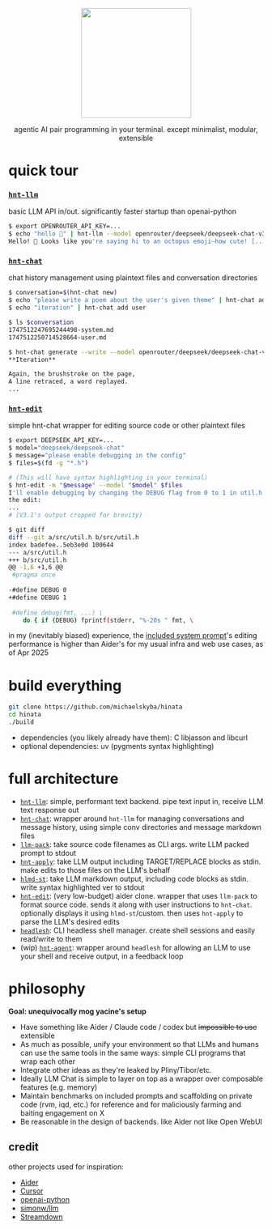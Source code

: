<p align="center">
<img src="https://raw.githubusercontent.com/michaelskyba/michaelskyba.github.io/refs/heads/master/static/1747511209-hinata-simsun.png" width="217">
</p>

<p align="center">
agentic AI pair programming in your terminal. except minimalist, modular, extensible
</p>

# quick tour
### [`hnt-llm`](./llm/)
basic LLM API in/out. significantly faster startup than openai-python
```sh
$ export OPENROUTER_API_KEY=...
$ echo "hello 🐙" | hnt-llm --model openrouter/deepseek/deepseek-chat-v3-0324:free
Hello! 🌊 Looks like you're saying hi to an octopus emoji—how cute! [...]
```

### [`hnt-chat`](./chat/)
chat history management using plaintext files and conversation directories
```sh
$ conversation=$(hnt-chat new)
$ echo "please write a poem about the user's given theme" | hnt-chat add system
$ echo "iteration" | hnt-chat add user

$ ls $conversation
1747512247695244498-system.md
1747512250714528664-user.md

$ hnt-chat generate --write --model openrouter/deepseek/deepseek-chat-v3-0324:free
**Iteration**  

Again, the brushstroke on the page,  
A line retraced, a word replayed.
...
```

### [`hnt-edit`](./edit)
simple hnt-chat wrapper for editing source code or other plaintext files

```sh
$ export DEEPSEEK_API_KEY=...
$ model="deepseek/deepseek-chat"
$ message="please enable debugging in the config"
$ files=$(fd -g "*.h")

# (This will have syntax highlighting in your terminal)
$ hnt-edit -m "$message" --model "$model" $files
I'll enable debugging by changing the DEBUG flag from 0 to 1 in util.h. Here's
the edit:
...
# (V3.1's output cropped for brevity)

$ git diff
diff --git a/src/util.h b/src/util.h
index badefee..5eb3e0d 100644
--- a/src/util.h
+++ b/src/util.h
@@ -1,6 +1,6 @@
 #pragma once
 
-#define DEBUG 0
+#define DEBUG 1
 
 #define debug(fmt, ...) \
 	do { if (DEBUG) fprintf(stderr, "%-20s " fmt, \
```

in my (inevitably biased) experience, the [included system
prompt](https://raw.githubusercontent.com/michaelskyba/hinata/refs/heads/main/edit/prompts/main-file_edit.md)'s
editing performance is higher than Aider's for my usual infra and web use cases,
as of Apr 2025

# build everything
```sh
git clone https://github.com/michaelskyba/hinata
cd hinata
./build
```

- dependencies (you likely already have them): C libjasson and libcurl
- optional dependencies: uv (pygments syntax highlighting)

# full architecture
- [`hnt-llm`](./llm/): simple, performant text backend. pipe text input in,
receive LLM text response out
- [`hnt-chat`](./chat/): wrapper around `hnt-llm` for managing conversations and
message history, using simple conv directories and message markdown files
- [`llm-pack`](./edit/llm-pack/): take source code filenames as CLI args. write
LLM packed prompt to stdout
- [`hnt-apply`](./edit/): take LLM output including TARGET/REPLACE blocks as
stdin. make edits to those files on the LLM's behalf
- [`hlmd-st`](./fmt/highlight/): take LLM markdown output, including code blocks
as stdin. write syntax highlighted ver to stdout
- [`hnt-edit`](./edit/): (very low-budget) aider clone. wrapper that uses
`llm-pack` to format source code. sends it along with user instructions to
`hnt-chat`. optionally displays it using `hlmd-st`/custom. then uses `hnt-apply`
to parse the LLM's desired edits
- [`headlesh`](./agent/headlesh/): CLI headless shell manager. create shell
sessions and easily read/write to them
- (wip) [`hnt-agent`](./agent/): wrapper around `headlesh` for allowing an LLM
to use your shell and receive output, in a feedback loop

# philosophy

**Goal: unequivocally mog yacine's setup**

- Have something like Aider / Claude code / codex but ~~impossible to use~~
extensible
- As much as possible, unify your environment so that LLMs and humans can use
the same tools in the same ways: simple CLI programs that wrap each other
- Integrate other ideas as they're leaked by Pliny/Tibor/etc.
- Ideally LLM Chat is simple to layer on top as a wrapper over composable
features (e.g. memory)
- Maintain benchmarks on included prompts and scaffolding on private code (rvm,
iqd, etc.) for reference and for maliciously farming and baiting engagement on X
- Be reasonable in the design of backends. like Aider not like Open WebUI

## credit
other projects used for inspiration:
- [Aider](https://aider.chat/)
- [Cursor](https://www.cursor.com/)
- [openai-python](https://github.com/openai/openai-python)
- [simonw/llm](https://github.com/simonw/llm)
- [Streamdown](https://github.com/day50-dev/Streamdown)

